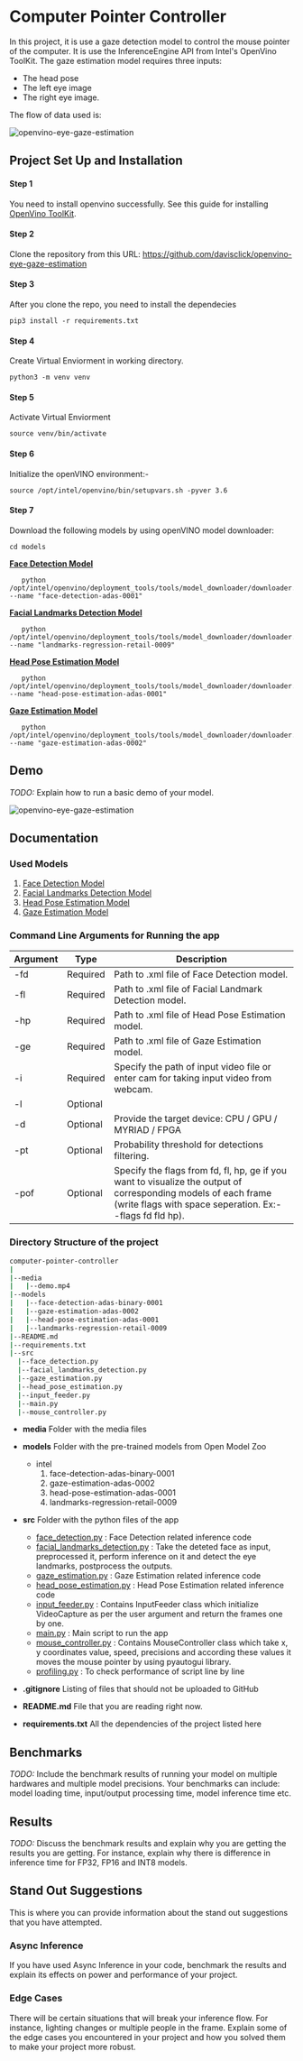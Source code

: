 # Computer Pointer Controller

In this project, it is use a gaze detection model to control the mouse pointer of the computer.
It is use the InferenceEngine API from Intel's OpenVino ToolKit. The gaze estimation model requires three inputs:
 - The head pose
 - The left eye image
 - The right eye image.
 
The flow of data used is:

![openvino-eye-gaze-estimation](./media/pipeline.png)

## Project Set Up and Installation

#### Step 1
You need to install openvino successfully.
See this guide for installing [OpenVino ToolKit](https://software.intel.com/content/www/us/en/develop/tools/openvino-toolkit/choose-download.html).

#### Step 2
Clone the repository from this URL: https://github.com/davisclick/openvino-eye-gaze-estimation

#### Step 3
After you clone the repo, you need to install the dependecies

	pip3 install -r requirements.txt

#### Step 4
Create Virtual Enviorment in working directory.

 	python3 -m venv venv

#### Step 5
Activate Virtual Enviorment

 	source venv/bin/activate

#### Step 6
Initialize the openVINO environment:-

	source /opt/intel/openvino/bin/setupvars.sh -pyver 3.6

#### Step 7
Download the following models by using openVINO model downloader:

	cd models

**[Face Detection Model](https://docs.openvinotoolkit.org/latest/_models_intel_face_detection_adas_binary_0001_description_face_detection_adas_binary_0001.html)**
 ```
 	python /opt/intel/openvino/deployment_tools/tools/model_downloader/downloader.py --name "face-detection-adas-0001"
 ```
**[Facial Landmarks Detection Model](https://docs.openvinotoolkit.org/latest/_models_intel_landmarks_regression_retail_0009_description_landmarks_regression_retail_0009.html)**
 ```
	python /opt/intel/openvino/deployment_tools/tools/model_downloader/downloader.py --name "landmarks-regression-retail-0009"
 ```
**[Head Pose Estimation Model](https://docs.openvinotoolkit.org/latest/_models_intel_head_pose_estimation_adas_0001_description_head_pose_estimation_adas_0001.html)**
 ```
 	python /opt/intel/openvino/deployment_tools/tools/model_downloader/downloader.py --name "head-pose-estimation-adas-0001"
 ```
**[Gaze Estimation Model](https://docs.openvinotoolkit.org/latest/_models_intel_gaze_estimation_adas_0002_description_gaze_estimation_adas_0002.html)**
 ```
	python /opt/intel/openvino/deployment_tools/tools/model_downloader/downloader.py --name "gaze-estimation-adas-0002"
 ```

## Demo
*TODO:* Explain how to run a basic demo of your model.

![openvino-eye-gaze-estimation](./media/demo.png)

## Documentation

### Used Models

1. [Face Detection Model](https://docs.openvinotoolkit.org/latest/_models_intel_face_detection_adas_binary_0001_description_face_detection_adas_binary_0001.html)
2. [Facial Landmarks Detection Model](https://docs.openvinotoolkit.org/latest/_models_intel_landmarks_regression_retail_0009_description_landmarks_regression_retail_0009.html)
3. [Head Pose Estimation Model](https://docs.openvinotoolkit.org/latest/_models_intel_head_pose_estimation_adas_0001_description_head_pose_estimation_adas_0001.html)
4. [Gaze Estimation Model](https://docs.openvinotoolkit.org/latest/_models_intel_gaze_estimation_adas_0002_description_gaze_estimation_adas_0002.html)

### Command Line Arguments for Running the app

Argument|Type|Description
| ------------- | ------------- | -------------
-fd | Required | Path to .xml file of Face Detection model.
-fl | Required | Path to .xml file of Facial Landmark Detection model.
-hp| Required | Path to .xml file of Head Pose Estimation model.
-ge| Required | Path to .xml file of Gaze Estimation model.
-i| Required | Specify the path of input video file or enter cam for taking input video from webcam.
-l| Optional | 
-d | Optional | Provide the target device: CPU / GPU / MYRIAD / FPGA
-pt  | Optional | Probability threshold for detections filtering.
-pof | Optional | Specify the flags from fd, fl, hp, ge if you want to visualize the output of corresponding models of each frame (write flags with space seperation. Ex:- -flags fd fld hp).

 ### Directory Structure of the project
  ```bash
computer-pointer-controller  
|
|--media
|   |--demo.mp4
|--models
|   |--face-detection-adas-binary-0001
|   |--gaze-estimation-adas-0002
|   |--head-pose-estimation-adas-0001
|   |--landmarks-regression-retail-0009
|--README.md
|--requirements.txt
|--src
    |--face_detection.py
    |--facial_landmarks_detection.py
    |--gaze_estimation.py
    |--head_pose_estimation.py
    |--input_feeder.py
    |--main.py
    |--mouse_controller.py
```
- <b>media</b> Folder with the media files
- <b>models</b> Folder with the pre-trained models from Open Model Zoo
    - intel
        1. face-detection-adas-binary-0001
        2. gaze-estimation-adas-0002
        3. head-pose-estimation-adas-0001
        4. landmarks-regression-retail-0009
- <b>src</b> Folder with the python files of the app
    + [face_detection.py](./src/face_detection.py) : Face Detection related inference code
    + [facial_landmarks_detection.py](./src/facial_landmarks_detection.py) : Take the deteted face as input, preprocessed it, perform inference on it and detect the eye landmarks, postprocess the outputs.
    + [gaze_estimation.py](./src/gaze_estimation.py) : Gaze Estimation related inference code
    + [head_pose_estimation.py](./src/head_pose_estimation.py) : Head Pose Estimation related inference code
    + [input_feeder.py](./src/input_feeder.py) : Contains InputFeeder class which initialize VideoCapture as per the user argument and return the frames one by one.
	+ [main.py](./src/driver.py) : Main script to run the app
    + [mouse_controller.py](./src/mouse_controller.py) : Contains MouseController class which take x, y coordinates value, speed, precisions and according these values it moves the mouse pointer by using pyautogui library.
    + [profiling.py](./src/profiling.py) : To check performance of script line by line
    
- <b>.gitignore</b> Listing of files that should not be uploaded to GitHub
- <b>README.md</b> File that you are reading right now.
- <b>requirements.txt</b> All the dependencies of the project listed here

## Benchmarks
*TODO:* Include the benchmark results of running your model on multiple hardwares and multiple model precisions. Your benchmarks can include: model loading time, input/output processing time, model inference time etc.

## Results
*TODO:* Discuss the benchmark results and explain why you are getting the results you are getting. For instance, explain why there is difference in inference time for FP32, FP16 and INT8 models.

## Stand Out Suggestions
This is where you can provide information about the stand out suggestions that you have attempted.

### Async Inference
If you have used Async Inference in your code, benchmark the results and explain its effects on power and performance of your project.

### Edge Cases
There will be certain situations that will break your inference flow. For instance, lighting changes or multiple people in the frame. Explain some of the edge cases you encountered in your project and how you solved them to make your project more robust.
